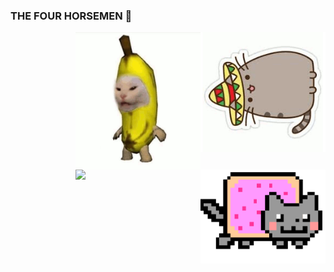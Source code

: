 ### THE FOUR HORSEMEN 👋
<div class"row">
<img width="200" alt="TACOCAT" src="https://raw.githubusercontent.com/JoeVictor22/JoeVictor22/master/tacocat.gif" align="right">
<img width="200" height="220" alt="NANANACAT" src="https://raw.githubusercontent.com/JoeVictor22/JoeVictor22/master/nananacat.gif" align="right">
<img width="200" alt="NYAN" src="https://raw.githubusercontent.com/JoeVictor22/JoeVictor22/master/nyannyan.gif" align="right">
<img width="200" alt"PINGU" src="https://i.redd.it/dw17hmccmq141.png" align="right">
</div>
<!--

Here are some ideas to get you started:

- 🔭 I’m currently working on ...
- 🌱 I’m currently learning ...
- 👯 I’m looking to collaborate on ...
- 🤔 I’m looking for help with ...
- 💬 Ask me about ...
- 📫 How to reach me: ...
- 😄 Pronouns: ...
- ⚡ Fun fact: ...
-->
